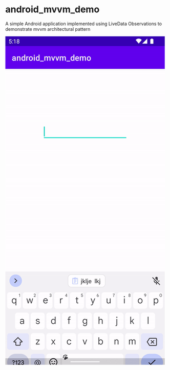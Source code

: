 # android_mvvm_demo
A simple Android application implemented using LiveData Observations to demonstrate mvvm architectural pattern

![Demo](https://github.com/pasandevin/android_mvvm_demo/blob/main/demo.gif)
